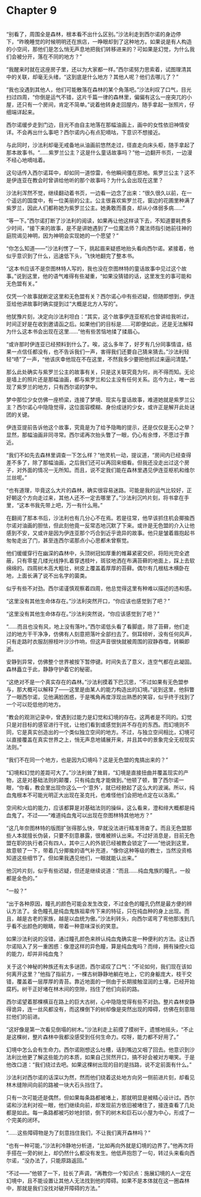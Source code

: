 # Chapter 9

<br>
“别看了，周围全是森林，根本看不出什么区别。”沙法利走到西尔诺的身边停下，“昨晚睡觉的时候明明还在旅店，一睁眼却到了这种地方。如果说是有人构造的小空间，那他们是怎么悄无声息地把我们转移进来的？可如果是幻觉，为什么我们会被分开，落在不同的地方？”

“我醒来时就在这座房子里，还以为大家都一样。”西尔诺努力思索着，试图理清其中的关联，却毫无头绪，“这到底是什么地方？其他人呢？他们去哪儿了？”

“我也没遇到其他人，他们可能散落在森林的某个角落吧。”沙法利叹了口气，目光扫过四周，“你倒是运气不错，这片千篇一律的森林里，偏偏有这么一座突兀的小屋，还只有一个房间，肯定不简单。”说着他转身走回屋内，随手拿起一张照片，仔细端详起来。

西尔诺缓步走到门边，目光不由自主地落在那幅油画上，画中的女性依旧神情安详。不会再出什么事吧？西尔诺内心有点犯嘀咕，下意识不想接近。

与此同时，沙法利却毫无戒备地从油画前悠然走过，径直走向床头柜，随手拿起了那本故事书。“……紫罗兰公主？这是什么童话故事吗？”他一边翻开书页，一边漫不经心地嘀咕着。

这句话传入西尔诺耳中，却如同一道惊雷，令他瞬间僵在原地。紫罗兰公主？这不是伊连亚在教会时曾讲给他听的那个故事吗？为什么会出现在这里？

沙法利浑然不觉，继续翻动着书页，一边看一边念了出来：“很久很久以前，在一个遥远的国度中，有一位美丽的公主。公主很喜欢紫罗兰花，窗边的花圃里种满了紫罗兰，因此人们都称她为紫罗兰公主。她勇敢而善良，却从小体弱多病……”

“等一下。”西尔诺打断了沙法利的阅读，如果再让他这样读下去，不知道要耗费多少时间，“接下来的故事，是不是讲她遇到了一位魔法师？魔法师指引她前往神的庭院谒见神明，因为神明会实现她的一个愿望？”

“你怎么知道——”沙法利愣了一下，挑起眉来疑惑地抬头看向西尔诺。紧接着，他似乎意识到了什么，迅速低下头，飞快地翻完了整本书。

“这本书应该不是奈图林特人写的，我也没在奈图林特的童话故事中见过这个故事。”说到这里，他的语气难得有些凝重，“如果没猜错的话，这里发生的事可能和无色盟有关。”

仅凭一个故事就断定这里和无色盟有关？西尔诺心中有些迟疑，但随即想到，伊连亚给他讲故事时确实提到过“大概是北方人写的”。

他犹豫片刻，决定向沙法利坦白：“其实，这个故事伊连亚枢机也曾讲给我听过，时间正好是在收到邀请函之后。如果他们的目标是……可即便如此，还是无法解释为什么这本书会出现在这里……”他有些苦恼地揉了揉眉心。

“或许那时伊连亚已经预料到什么了。唉，这么多年了，好歹有几分同事情谊，结果一点信任都没有，也不告诉我们一声，害得我们还要自己猜来猜去。”沙法利轻轻“啧”了一声，“他该庆幸他现在不在这里，不然我多少要把他抓过来逼问清楚。”

那么此处确实与紫罗兰公主的故事有关，只是这关联究竟为何，尚不得而知。无论是墙上的照片还是那幅油画，都与紫罗兰和公主没有任何关系。迄今为止，唯一出现了紫罗兰的地方，只有西尔诺的梦中。

梦中那位少女仿佛一座桥梁，连接了梦境、现实与童话故事，难道她就是紫罗兰公主？西尔诺心中隐隐觉得，这位面容模糊、身份成谜的少女，或许正是解开此处谜团的关键。

伊连亚提前告诉他这个故事，究竟是为了给予隐晦的提示，还是仅仅是无心之举？显然，那幅油画非同寻常。西尔诺再次抬头瞥了一眼，仍心有余悸，不愿过于靠近。

“我们不如先去森林里调查一下怎么样？”他灵机一动，提议道，“房间内已经查得差不多了，除了那幅油画，之后我们还可以再回来细看。但我还没走出过这个房子，对外面的情况一无所知。而且，说不定我们能在森林里遇见伊连亚枢机和维尔兰丝呢。”

“也有道理，毕竟这么大片的森林，确实很容易迷路。可能是我的运气比较好，正好朝这个方向走过来，其他人还不一定去哪里了。”沙法利沉吟片刻，将书拿在手里，“这本书我先带上吧，万一有什么用。”

在翻阅了那本书后，沙法利也有几分心不在焉。若是往常，他早该抓住机会揶揄西尔诺对油画的胆怯，但此刻他竟一反常态地沉默了下来。或许是无色盟的介入让他感到不安，又或许是因为伊连亚那个巧合到近乎诡异的故事。他只是皱着眉抱起书匆匆走出了门，甚至连西尔诺那点小心思都未曾察觉。

他们缓缓穿行在幽深的森林中，头顶树冠如厚重的帷幕紧密交织，将阳光完全遮蔽，只有零星几缕光线挣扎着穿透枝叶，斑驳地洒在布满苔藓的地面上，踩上去软绵绵的。四周树木高大粗壮，树皮上覆盖着厚厚的苔藓。偶尔有几根枯木横卧在地，上面长满了说不出名字的菌类。

似乎有些不对劲。西尔诺谨慎观察着四周，他总觉得这里有种难以描述的违和感。

“这里没有其他生命体存在。”沙法利突然开口，“你应该也感觉到了吧？”

“这里没有其他生命体存在。”沙法利突然说，“你应该感觉到了吧？”

“……而且也没有风，地上没有落叶。”西尔诺低头看了看脚底，除了苔藓，他们走过的地方干干净净，仿佛有人刻意把落叶全部扫去了。侧耳倾听，没有任何风声，只有走路时衣服刮擦枝叶沙沙作响，但这声音很快就被周围的寂静吞噬，转瞬即逝。

安静到异常，仿佛整个世界被按下暂停键。时间失去了意义，连空气都在此凝固。森林矗立于此，静静守护着它的秘密。

“这绝对不是一个真实存在的森林。”沙法利摸着下巴沉思，“不过如果有无色盟参与，那大概可以解释了——这里是由某人的能力构造出的幻境。”说到这里，他斜瞥了一眼西尔诺，见他满脸困惑，于是嘴角再度浮现出熟悉的笑容，似乎终于找到了一个可以贬低他的地方。

“教会的观测记录中，曾遇到过能力是幻觉和幻境的存在。这两者是不同的。幻觉只是对目标的感官进行干扰，让他们看到或感觉到并不存在的东西。而幻境则不同，它是真实创造出的一个类似独立空间的地方。不过，与独立空间相比，幻境可以直接覆盖在真实世界之上，悄无声息地铺展开来，并且其中的景象完全无视现实法则。”

“我们不在同一个地方，也是因为幻境吗？这是无色盟的鬼搞出来的？”

“幻境和幻觉的差距可大了。”沙法利耸了耸肩，“幻境是直接扭曲并覆盖现实的产物，这是对基础法则的颠覆，只有纯血鬼才能做到。”他顿了顿，瞥了西尔诺一眼，“你看，教会里出现你这么一个‘意外’，就已经掀起了这么大的波澜。所以，纯血鬼根本不可能光明正大出现在圣克托，也难怪他们会把地点定在以洛索。”

空间和火焰的能力，应该都算是对基础法则的操纵，这么看来，澄和绯大概都是纯血鬼了。不过——“难道纯血鬼可以出现在奈图林特其他地方？”

“这几年奈图林特的版图扩张得那么快，早就没法进行精准筛查了。而且无色盟那些人本就擅长伪装，只要不刻意暴露，很难被辨认出来。不过好消息是，目前无色盟在职的执行者只有四人，其中三人的外貌已经被教会锁定了——”他说到这里，故意顿了一下，带着几分揶揄的语气补充道，“像你这种等级的教士，当然没资格知道这些细节了。但如果我遇见他们，一眼就能认出来。”

他沉吟片刻，似乎有些迟疑，但还是继续说道：“而且……纯血鬼族的瞳孔，一般都是金色的。”

“一般？”

“出于各种原因，瞳孔的颜色可能会发生改变，不过金色的瞳孔仍然是最方便的辨认方法了。金色瞳孔是纯血鬼族祖辈传下来的特征，只在纯血种的身上出现。而且，越是古老的家族，越是以血统为傲。”沙法利转头，向西尔诺弯了弯他那浅到几乎看不出颜色的眼睛，带着一种意味深长的笑意。

如果沙法利说的没错，通过瞳孔颜色来辨认纯血鬼确实是一种便利的方法。这让西尔诺陷入了另一重困惑：像澄这样的异色瞳，算是纯血鬼吗？而绯，拥有操控火焰的能力，却并非纯血鬼？

关于这个神秘的种族还有太多谜团，西尔诺叹了口气：“不论如何，我们现在该如何离开这里？”他指了指前方，一棵古树静静地躺在地上，它的身躯庞大，枝干交错，覆盖着一层厚厚的青苔。靠近地面的一侧由于长期接触湿润的土壤，已经开始腐朽。树干正好堵在林木间的空隙，挡住了他们向前的路。

西尔诺望着那棵横亘在路上的巨大古树，心中隐隐觉得有些不对劲。整片森林安静得诡异，连一丝风都没有，而这棵倒下的树却像是突然出现的障碍，仿佛在刻意阻拦他们的前进。

“这好像是第一次看见倒塌的树木。”沙法利走上前摸了摸树干，遗憾地摇头，“不止是这棵树，整片森林中我都没感受到任何生命力。哎呀，能力都不好用了。”

幻境中怎么会有生命力。西尔诺刚想这么吐槽，话到嘴边又咽了回去。他意识到沙法利比他更了解这些能力的本质，如果自己贸然开口，搞不好会被对方嘲笑。于是他改口道：“我们绕过去吧。如果这棵树出现的目的是挡路，说不定前面有什么。”

沙法利对西尔诺的话深以为然，然而他们绕着这处地方向另一侧前进片刻，却看见林木缝隙间向前的路被一块大石头挡住了。

只有一次可能还是偶然，但如果每条路都被堵上，那就明显是被精心设计过。西尔诺和沙法利对视一眼，他们继续向前，却发现前方依旧被堵住了，接连查看了几处都是如此。每一条路都被巧妙地封锁，倒下的树木和巨石以小屋为中心，形成了一个完美的闭环。

“……这些障碍物是为了刻意挡住我们，不让我们离开森林吗？”

“也有一种可能，”沙法利冷静地分析道，“比如再向外就是幻境的边界了。”他再次将手搭在一旁的树上，却仍然什么都没有发生。他低声抱怨了一句，转过头来看向西尔诺，“没办法了，只能原路返回。”

“不过——”他顿了一下，拉长了声调，“再教你一个知识点：施展幻境的人一定在幻境中，且不能设置让其他人无法找到他的障碍。如果不是本体就在这一圈森林中，那就是我们没找对破开障碍的方法。”
